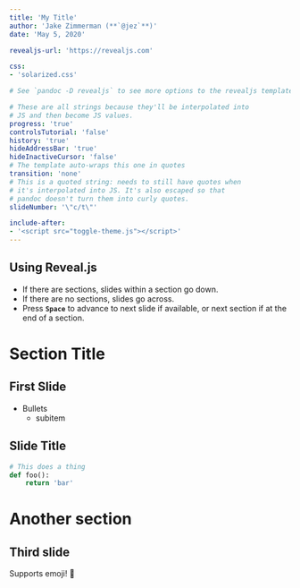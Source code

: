 ```yaml
---
title: 'My Title'
author: 'Jake Zimmerman (**`@jez`**)'
date: 'May 5, 2020'

revealjs-url: 'https://revealjs.com'

css:
- 'solarized.css'

# See `pandoc -D revealjs` to see more options to the revealjs template.

# These are all strings because they'll be interpolated into
# JS and then become JS values.
progress: 'true'
controlsTutorial: 'false'
history: 'true'
hideAddressBar: 'true'
hideInactiveCursor: 'false'
# The template auto-wraps this one in quotes
transition: 'none'
# This is a quoted string: needs to still have quotes when
# it's interpolated into JS. It's also escaped so that
# pandoc doesn't turn them into curly quotes.
slideNumber: '\"c/t\"'

include-after:
- '<script src="toggle-theme.js"></script>'
---
```


## Using Reveal.js

- If there are sections, slides within a section go down.
- If there are no sections, slides go across.
- Press **`Space`** to advance to next slide if available,
  or next section if at the end of a section.

# Section Title

## First Slide

- Bullets
    - subitem

## Slide Title

```python
# This does a thing
def foo():
    return 'bar'
```

# Another section

## Third slide

Supports emoji! 🚀

<!-- vim:tw=60
-->
